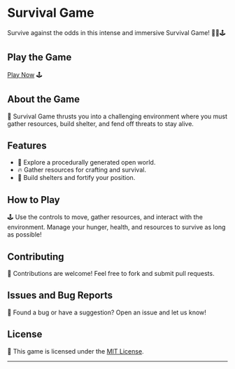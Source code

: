 # Survival Game

Survive against the odds in this intense and immersive Survival Game! 🌲🔥🕹️

## Play the Game

[Play Now](https://aryan0-1maurya.github.io/survival-game/) 🕹️

## About the Game

📜 Survival Game thrusts you into a challenging environment where you must gather resources, build shelter, and fend off threats to stay alive.

## Features

- 🌲 Explore a procedurally generated open world.
- 🔥 Gather resources for crafting and survival.
- 🏡 Build shelters and fortify your position.

## How to Play

🕹️ Use the controls to move, gather resources, and interact with the environment. Manage your hunger, health, and resources to survive as long as possible!

## Contributing

🤝 Contributions are welcome! Feel free to fork and submit pull requests.

## Issues and Bug Reports

🐛 Found a bug or have a suggestion? Open an issue and let us know!

## License

📄 This game is licensed under the [MIT License](LICENSE).

---
